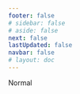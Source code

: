 ```yaml
---
footer: false
# sidebar: false
# aside: false
next: false
lastUpdated: false
navbar: false
# layout: doc
---
```


<script setup>
const chatPrompts = [
  // ビジネスサービス（最初のブロック）
  { id: "1", text: "UAEでの会社登録", category: "business" },
  { id: "2", text: "Mainland会社設立", category: "business" },
  { id: "3", text: "Free Zone会社登録", category: "business" },
  { id: "4", text: "オフショア会社設立", category: "business" },
  { id: "5", text: "UAEフリーランスビザ", category: "business" },
  { id: "6", text: "ドバイ事業ライセンス", category: "business" },
  { id: "7", text: "UAE事業ライセンス要件", category: "business" },
  { id: "23", text: "UAE事業設立", category: "business" },
  { id: "24", text: "ドバイFree Zone", category: "business" },
  { id: "25", text: "UAE会社登録", category: "business" },
  { id: "26", text: "UAEフリーランスビザ", category: "business" },
  
  // ビザと移民
  { id: "8", text: "UAE Golden Visa申請", category: "visa" },
  { id: "9", text: "UAE就労ビザ", category: "visa" },
  { id: "10", text: "UAE家族ビザスポンサーシップ", category: "visa" },
  { id: "11", text: "ビザ健康診断要件", category: "visa" },
  { id: "12", text: "UAE居住ビザ手続き", category: "visa" },
  { id: "27", text: "UAEビザ要件", category: "visa" },
  
  // 法務と文書
  { id: "13", text: "Emirates ID申請", category: "legal" },
  { id: "14", text: "UAE文書認証", category: "legal" },
  { id: "15", text: "UAE委任状", category: "legal" },
  { id: "16", text: "UAE事業契約書審査", category: "legal" },
  { id: "40", text: "Emirates ID更新", category: "legal" },
  
  // 金融サービス
  { id: "17", text: "UAE法人銀行口座", category: "finance" },
  { id: "18", text: "UAE税務登録（VAT）", category: "finance" },
  { id: "19", text: "UAE会計サービス", category: "finance" },
  { id: "20", text: "UAE Economic Substance Regulations", category: "finance" },
  { id: "41", text: "UAE銀行サービス", category: "finance" },
  
  // 不動産とサービス
  { id: "21", text: "UAE不動産投資", category: "property" },
  { id: "22", text: "ドバイオフィス賃貸", category: "property" },

  // 医療
  { id: "47", text: "UAE医療保険", category: "healthcare" },
  { id: "48", text: "ドバイの優良病院", category: "healthcare" },
  { id: "49", text: "UAE健康診断", category: "healthcare" },
  
  // 観光とエンターテイメント（最後）
  { id: "28", text: "ドバイ観光スポット", category: "travel" },
  { id: "29", text: "Expo City Dubai", category: "attractions" },
  { id: "30", text: "Dubai Frameチケット", category: "attractions" },
  { id: "31", text: "Burj Khalifaチケット", category: "attractions" },
  { id: "32", text: "Museum of the Future", category: "attractions" },
  { id: "33", text: "Abu Dhabi Louvre", category: "attractions" },
  { id: "34", text: "Ferrari World Abu Dhabi", category: "attractions" },
  { id: "35", text: "Dubai Mallショッピング", category: "shopping" },
]
</script>

<AIChat :prompts="chatPrompts" />

<userStyle>Normal</userStyle>